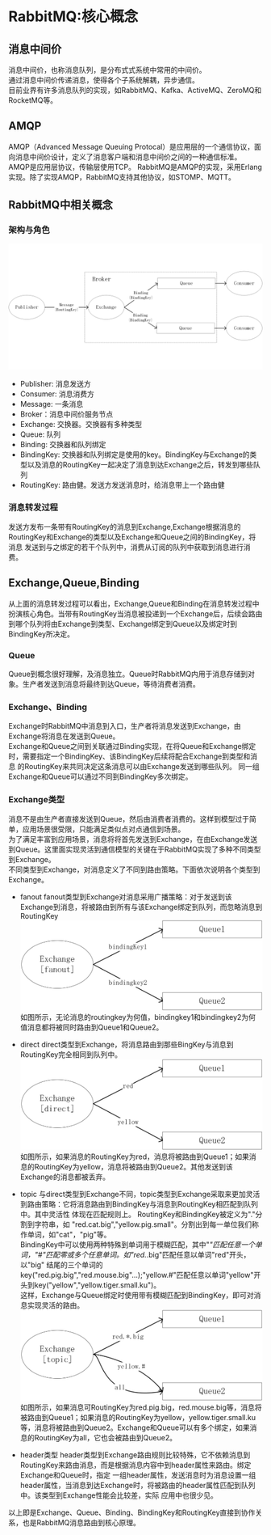 # RabbitMQ:核心概念
## 消息中间价
消息中间价，也称消息队列，是分布式式系统中常用的中间价。  
通过消息中间价传递消息，使得各个子系统解耦，异步通信。  
目前业界有许多消息队列的实现，如RabbitMQ、Kafka、ActiveMQ、ZeroMQ和RocketMQ等。  
## AMQP
AMQP（Advanced Message Queuing Protocal）是应用层的一个通信协议，面向消息中间价设计，定义了消息客户端和消息中间价之间的一种通信标准。  
AMQP是应用层协议，传输层使用TCP。
RabbitMQ是AMQP的实现，采用Erlang实现。除了实现AMQP，RabbitMQ支持其他协议，如STOMP、MQTT。
## RabbitMQ中相关概念
### 架构与角色
![](img/rabbit-concept/rabbit-arch.jpg)

- Publisher: 消息发送方  
- Consumer: 消息消费方  
- Message: 一条消息  
- Broker：消息中间价服务节点  
- Exchange: 交换器。交换器有多种类型  
- Queue: 队列  
- Binding: 交换器和队列绑定   
- BindingKey: 交换器和队列绑定是使用的key。BindingKey与Exchange的类型以及消息的RoutingKey一起决定了消息到达Exchange之后，转发到哪些队列  
- RoutingKey: 路由健。发送方发送消息时，给消息带上一个路由健   
### 消息转发过程
发送方发布一条带有RoutingKey的消息到Exchange,Exchange根据消息的RoutingKey和Exchange的类型以及Exchange和Queue之间的BindingKey，将消息
发送到与之绑定的若干个队列中，消费从订阅的队列中获取到消息进行消费。
## Exchange,Queue,Binding
从上面的消息转发过程可以看出，Exchange,Queue和Binding在消息转发过程中扮演核心角色。当带有RoutingKey当消息被投递到一个Exchange后，后续会路由
到哪个队列将由Exchange到类型、Exchange绑定到Queue以及绑定时到BindingKey所决定。  
### Queue
Queue到概念很好理解，及消息独立。Queue时RabbitMQ内用于消息存储到对象。生产者发送到消息将最终到达Queue，等待消费者消费。  
### Exchange、Binding
Exchange时RabbitMQ中消息到入口，生产者将消息发送到Exchange，由Exchange将消息在发送到Queue。   
Exchange和Queue之间到关联通过Binding实现，在将Queue和Exchange绑定时，需要指定一个BindingKey、该BindingKey后续将配合Exchange到类型和消息
的RoutingKey来共同决定这条消息可以由Exchange发送到哪些队列。
同一组Exchange和Queue可以通过不同到BindingKey多次绑定。
### Exchange类型
消息不是由生产者直接发送到Queue，然后由消费者消费的。这样到模型过于简单，应用场景很受限，只能满足类似点对点通信到场景。  
为了满足丰富到应用场景，消息将将首先发送到Exchange，在由Exchange发送到Queue。这里面实现灵活到通信模型的关键在于RabbitMQ实现了多种不同类型到Exchange。  
不同类型到Exchange，对消息定义了不同到路由策略。下面依次说明各个类型到Exchange。

- fanout
fanout类型到Exchange对消息采用广播策略：对于发送到该Exchange到消息，将被路由到所有与该Exchange绑定到队列，而忽略消息到RoutingKey  
![](img/rabbit-concept/fanout.jpg)
如图所示，无论消息的routingkey为何值，bindingkey1和bindingkey2为何值消息都将被同时路由到Queue1和Queue2。

- direct
direct类型到Exchange，将消息路由到那些BingKey与消息到RoutingKey完全相同到队列中。
![](img/rabbit-concept/direct.jpg)
如图所示，如果消息的RoutingKey为red，消息将被路由到Queue1；如果消息的RoutingKey为yellow，消息将被路由到Queue2。其他发送到该Exchange的消息都被丢弃。

- topic
与direct类型到Exchange不同，topic类型到Exchange采取来更加灵活到路由策略：它将消息路由到BindingKey与消息到RoutingKey相匹配到队列中。其中灵活性
体现在匹配规则上。
RoutingKey和BindingKey被定义为"."分割到字符串，如 "red.cat.big","yellow.pig.small"。分割出到每一单位我们称作单词，如"cat"，"pig"等。  
BindingKey中可以使用两种特殊到单词用于模糊匹配，其中"*"匹配任意一个单词，"#"匹配零或多个任意单词。如"red.*.big"匹配任意以单词"red"开头，以"big"
结尾的三个单词的key("red.pig.big","red.mouse.big"...);"yellow.#"匹配任意以单词"yellow"开头到key("yellow","yellow.tiger.small.ku")。  
这样，Exchange与Queue绑定时使用带有模糊匹配到BindingKey，即可对消息实现灵活的路由。
![](img/rabbit-concept/topic.jpg)
如图所示，如果消息可RoutingKey为red.pig.big，red.mouse.big等，消息将被路由到Queue1；如果消息的RoutingKey为yellow，yellow.tiger.small.ku等，消息将被路由到Queue2。Exchange和Queue可以有多个绑定，如果消息的RoutingKey为all，它也会被路由到Queue2。

- header类型
header类型到Exchange路由规则比较特殊，它不依赖消息到RoutingKey来路由消息，而是根据消息内容中到header属性来路由。绑定Exchange和Queue时，指定
一组header属性，发送消息时为消息设置一组header属性，当消息到达Exchange时，将被路由的header属性匹配到队列中。该类型到Exchange性能会比较差，实际
应用中也很少见。

以上即是Exchange、Queue、Binding、BindingKey和RoutingKey直接到协作关系，也是RabbitMQ消息路由到核心原理。